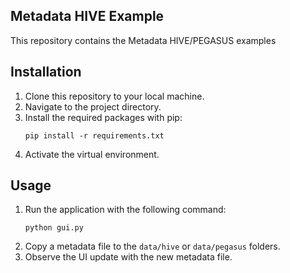 ## Metadata HIVE Example

This repository contains the Metadata HIVE/PEGASUS examples

## Installation

1. Clone this repository to your local machine.
2. Navigate to the project directory.
3. Install the required packages with pip:
    ```
    pip install -r requirements.txt
    ```
4. Activate the virtual environment.

## Usage

1. Run the application with the following command:
    ```
    python gui.py
    ```
2. Copy a metadata file to the `data/hive` or `data/pegasus` folders.
3. Observe the UI update with the new metadata file.